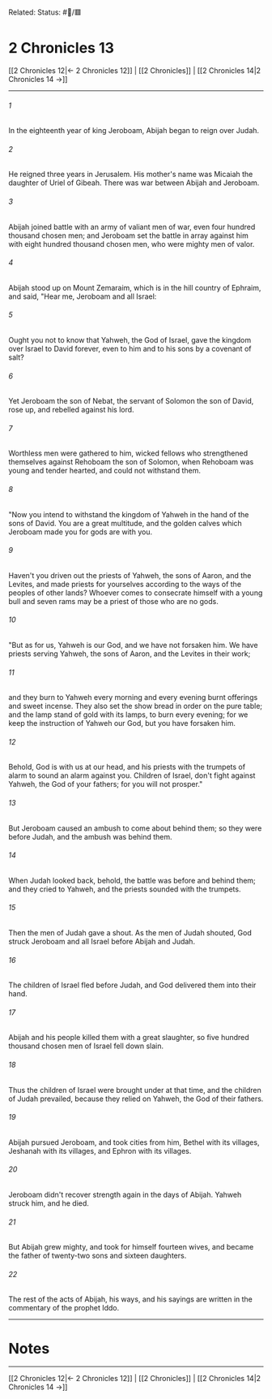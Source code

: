 Related:
Status: #📖/🟥
# 2 Chronicles 13

[[2 Chronicles 12|← 2 Chronicles 12]] | [[2 Chronicles]] | [[2 Chronicles 14|2 Chronicles 14 →]]
***



###### 1 
In the eighteenth year of king Jeroboam, Abijah began to reign over Judah. 

###### 2 
He reigned three years in Jerusalem. His mother's name was Micaiah the daughter of Uriel of Gibeah. There was war between Abijah and Jeroboam. 

###### 3 
Abijah joined battle with an army of valiant men of war, even four hundred thousand chosen men; and Jeroboam set the battle in array against him with eight hundred thousand chosen men, who were mighty men of valor. 

###### 4 
Abijah stood up on Mount Zemaraim, which is in the hill country of Ephraim, and said, "Hear me, Jeroboam and all Israel: 

###### 5 
Ought you not to know that Yahweh, the God of Israel, gave the kingdom over Israel to David forever, even to him and to his sons by a covenant of salt? 

###### 6 
Yet Jeroboam the son of Nebat, the servant of Solomon the son of David, rose up, and rebelled against his lord. 

###### 7 
Worthless men were gathered to him, wicked fellows who strengthened themselves against Rehoboam the son of Solomon, when Rehoboam was young and tender hearted, and could not withstand them. 

###### 8 
"Now you intend to withstand the kingdom of Yahweh in the hand of the sons of David. You are a great multitude, and the golden calves which Jeroboam made you for gods are with you. 

###### 9 
Haven't you driven out the priests of Yahweh, the sons of Aaron, and the Levites, and made priests for yourselves according to the ways of the peoples of other lands? Whoever comes to consecrate himself with a young bull and seven rams may be a priest of those who are no gods. 

###### 10 
"But as for us, Yahweh is our God, and we have not forsaken him. We have priests serving Yahweh, the sons of Aaron, and the Levites in their work; 

###### 11 
and they burn to Yahweh every morning and every evening burnt offerings and sweet incense. They also set the show bread in order on the pure table; and the lamp stand of gold with its lamps, to burn every evening; for we keep the instruction of Yahweh our God, but you have forsaken him. 

###### 12 
Behold, God is with us at our head, and his priests with the trumpets of alarm to sound an alarm against you. Children of Israel, don't fight against Yahweh, the God of your fathers; for you will not prosper." 

###### 13 
But Jeroboam caused an ambush to come about behind them; so they were before Judah, and the ambush was behind them. 

###### 14 
When Judah looked back, behold, the battle was before and behind them; and they cried to Yahweh, and the priests sounded with the trumpets. 

###### 15 
Then the men of Judah gave a shout. As the men of Judah shouted, God struck Jeroboam and all Israel before Abijah and Judah. 

###### 16 
The children of Israel fled before Judah, and God delivered them into their hand. 

###### 17 
Abijah and his people killed them with a great slaughter, so five hundred thousand chosen men of Israel fell down slain. 

###### 18 
Thus the children of Israel were brought under at that time, and the children of Judah prevailed, because they relied on Yahweh, the God of their fathers. 

###### 19 
Abijah pursued Jeroboam, and took cities from him, Bethel with its villages, Jeshanah with its villages, and Ephron with its villages. 

###### 20 
Jeroboam didn't recover strength again in the days of Abijah. Yahweh struck him, and he died. 

###### 21 
But Abijah grew mighty, and took for himself fourteen wives, and became the father of twenty-two sons and sixteen daughters. 

###### 22 
The rest of the acts of Abijah, his ways, and his sayings are written in the commentary of the prophet Iddo.

---
# Notes


***
[[2 Chronicles 12|← 2 Chronicles 12]] | [[2 Chronicles]] | [[2 Chronicles 14|2 Chronicles 14 →]]
